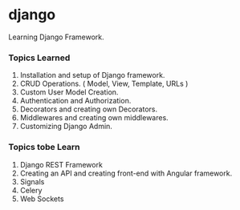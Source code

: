 # django
Learning Django Framework.


### Topics Learned

1. Installation and setup of Django framework.
2. CRUD Operations. ( Model, View, Template, URLs )
3. Custom User Model Creation.
4. Authentication and Authorization.
5. Decorators and creating own Decorators.
6. Middlewares and creating own middlewares.
7. Customizing Django Admin.

### Topics tobe Learn

1. Django REST Framework
2. Creating an API and creating front-end with Angular framework.
3. Signals
4. Celery
5. Web Sockets
